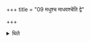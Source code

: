 +++
title = "09 मधुश्च माधवश्चेति द्वे"

+++

<details><summary>थिते</summary>

मधुश्च माधवश्चेति द्वे ऋतव्ये समानतयादेवते ९
</details>

